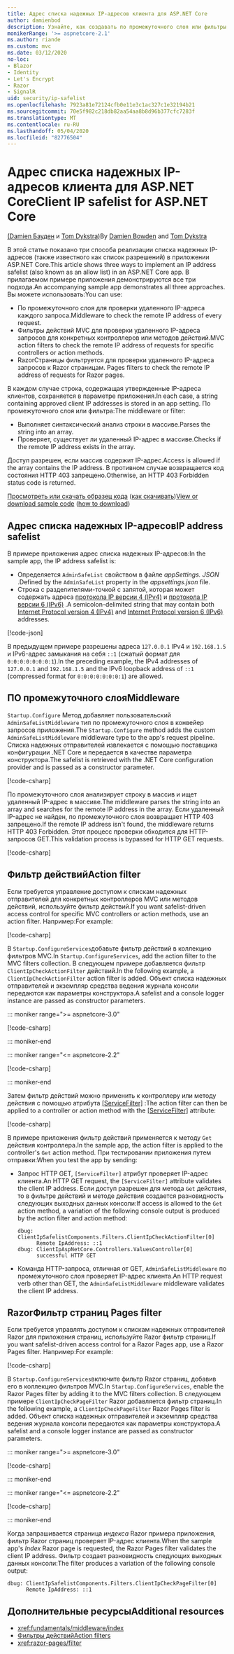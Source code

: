 ```yaml
---
title: Адрес списка надежных IP-адресов клиента для ASP.NET Core
author: damienbod
description: Узнайте, как создавать по промежуточного слоя или фильтры действий для проверки удаленных IP-адресов по списку утвержденных IP-адресов.
monikerRange: '>= aspnetcore-2.1'
ms.author: riande
ms.custom: mvc
ms.date: 03/12/2020
no-loc:
- Blazor
- Identity
- Let's Encrypt
- Razor
- SignalR
uid: security/ip-safelist
ms.openlocfilehash: 7923a81e72124cfb0e11e3c1ac327c1e32194b21
ms.sourcegitcommit: 70e5f982c218db82aa54aa8b8d96b377cfc7283f
ms.translationtype: MT
ms.contentlocale: ru-RU
ms.lasthandoff: 05/04/2020
ms.locfileid: "82776504"
---
```

# <a name="client-ip-safelist-for-aspnet-core"></a><span data-ttu-id="f65ee-103">Адрес списка надежных IP-адресов клиента для ASP.NET Core</span><span class="sxs-lookup"><span data-stu-id="f65ee-103">Client IP safelist for ASP.NET Core</span></span>

<span data-ttu-id="f65ee-104">[(Damien Бауден](https://twitter.com/damien_bod) и [Tom Dykstra)](https://github.com/tdykstra)</span><span class="sxs-lookup"><span data-stu-id="f65ee-104">By [Damien Bowden](https://twitter.com/damien_bod) and [Tom Dykstra](https://github.com/tdykstra)</span></span>
 
<span data-ttu-id="f65ee-105">В этой статье показано три способа реализации списка надежных IP-адресов (также известного как список разрешений) в приложении ASP.NET Core.</span><span class="sxs-lookup"><span data-stu-id="f65ee-105">This article shows three ways to implement an IP address safelist (also known as an allow list) in an ASP.NET Core app.</span></span> <span data-ttu-id="f65ee-106">В прилагаемом примере приложения демонстрируются все три подхода.</span><span class="sxs-lookup"><span data-stu-id="f65ee-106">An accompanying sample app demonstrates all three approaches.</span></span> <span data-ttu-id="f65ee-107">Вы можете использовать:</span><span class="sxs-lookup"><span data-stu-id="f65ee-107">You can use:</span></span>

* <span data-ttu-id="f65ee-108">По промежуточного слоя для проверки удаленного IP-адреса каждого запроса.</span><span class="sxs-lookup"><span data-stu-id="f65ee-108">Middleware to check the remote IP address of every request.</span></span>
* <span data-ttu-id="f65ee-109">Фильтры действий MVC для проверки удаленного IP-адреса запросов для конкретных контроллеров или методов действий.</span><span class="sxs-lookup"><span data-stu-id="f65ee-109">MVC action filters to check the remote IP address of requests for specific controllers or action methods.</span></span>
* Razor<span data-ttu-id="f65ee-110">Страницы фильтруется для проверки удаленного IP-адреса запросов к Razor страницам.</span><span class="sxs-lookup"><span data-stu-id="f65ee-110"> Pages filters to check the remote IP address of requests for Razor pages.</span></span>

<span data-ttu-id="f65ee-111">В каждом случае строка, содержащая утвержденные IP-адреса клиентов, сохраняется в параметре приложения.</span><span class="sxs-lookup"><span data-stu-id="f65ee-111">In each case, a string containing approved client IP addresses is stored in an app setting.</span></span> <span data-ttu-id="f65ee-112">По промежуточного слоя или фильтра:</span><span class="sxs-lookup"><span data-stu-id="f65ee-112">The middleware or filter:</span></span>

* <span data-ttu-id="f65ee-113">Выполняет синтаксический анализ строки в массиве.</span><span class="sxs-lookup"><span data-stu-id="f65ee-113">Parses the string into an array.</span></span> 
* <span data-ttu-id="f65ee-114">Проверяет, существует ли удаленный IP-адрес в массиве.</span><span class="sxs-lookup"><span data-stu-id="f65ee-114">Checks if the remote IP address exists in the array.</span></span>

<span data-ttu-id="f65ee-115">Доступ разрешен, если массив содержит IP-адрес.</span><span class="sxs-lookup"><span data-stu-id="f65ee-115">Access is allowed if the array contains the IP address.</span></span> <span data-ttu-id="f65ee-116">В противном случае возвращается код состояния HTTP 403 запрещено.</span><span class="sxs-lookup"><span data-stu-id="f65ee-116">Otherwise, an HTTP 403 Forbidden status code is returned.</span></span>

<span data-ttu-id="f65ee-117">[Просмотреть или скачать образец кода](https://github.com/dotnet/AspNetCore.Docs/tree/master/aspnetcore/security/ip-safelist/samples) ([как скачивать](xref:index#how-to-download-a-sample))</span><span class="sxs-lookup"><span data-stu-id="f65ee-117">[View or download sample code](https://github.com/dotnet/AspNetCore.Docs/tree/master/aspnetcore/security/ip-safelist/samples) ([how to download](xref:index#how-to-download-a-sample))</span></span>

## <a name="ip-address-safelist"></a><span data-ttu-id="f65ee-118">Адрес списка надежных IP-адресов</span><span class="sxs-lookup"><span data-stu-id="f65ee-118">IP address safelist</span></span>

<span data-ttu-id="f65ee-119">В примере приложения адрес списка надежных IP-адресов:</span><span class="sxs-lookup"><span data-stu-id="f65ee-119">In the sample app, the IP address safelist is:</span></span>

* <span data-ttu-id="f65ee-120">Определяется `AdminSafeList` свойством в файле *appSettings. JSON* .</span><span class="sxs-lookup"><span data-stu-id="f65ee-120">Defined by the `AdminSafeList` property in the *appsettings.json* file.</span></span>
* <span data-ttu-id="f65ee-121">Строка с разделителями-точкой с запятой, которая может содержать адреса [протокола IP версии 4 (IPv4)](https://wikipedia.org/wiki/IPv4) и [протокола IP версии 6 (IPv6)](https://wikipedia.org/wiki/IPv6) .</span><span class="sxs-lookup"><span data-stu-id="f65ee-121">A semicolon-delimited string that may contain both [Internet Protocol version 4 (IPv4)](https://wikipedia.org/wiki/IPv4) and [Internet Protocol version 6 (IPv6)](https://wikipedia.org/wiki/IPv6) addresses.</span></span>

[!code-json[](ip-safelist/samples/3.x/ClientIpAspNetCore/appsettings.json?range=1-3&highlight=2)]

<span data-ttu-id="f65ee-122">В предыдущем примере разрешены адреса `127.0.0.1` IPv4 и `192.168.1.5` и IPv6-адрес замыкания на себя `::1` (сжатый формат для `0:0:0:0:0:0:0:1`).</span><span class="sxs-lookup"><span data-stu-id="f65ee-122">In the preceding example, the IPv4 addresses of `127.0.0.1` and `192.168.1.5` and the IPv6 loopback address of `::1` (compressed format for `0:0:0:0:0:0:0:1`) are allowed.</span></span>

## <a name="middleware"></a><span data-ttu-id="f65ee-123">ПО промежуточного слоя</span><span class="sxs-lookup"><span data-stu-id="f65ee-123">Middleware</span></span>

<span data-ttu-id="f65ee-124">`Startup.Configure` Метод добавляет пользовательский `AdminSafeListMiddleware` тип по промежуточного слоя в конвейер запросов приложения.</span><span class="sxs-lookup"><span data-stu-id="f65ee-124">The `Startup.Configure` method adds the custom `AdminSafeListMiddleware` middleware type to the app's request pipeline.</span></span> <span data-ttu-id="f65ee-125">Списка надежных отправителей извлекается с помощью поставщика конфигурации .NET Core и передается в качестве параметра конструктора.</span><span class="sxs-lookup"><span data-stu-id="f65ee-125">The safelist is retrieved with the .NET Core configuration provider and is passed as a constructor parameter.</span></span>

[!code-csharp[](ip-safelist/samples/3.x/ClientIpAspNetCore/Startup.cs?name=snippet_ConfigureAddMiddleware)]

<span data-ttu-id="f65ee-126">По промежуточного слоя анализирует строку в массив и ищет удаленный IP-адрес в массиве.</span><span class="sxs-lookup"><span data-stu-id="f65ee-126">The middleware parses the string into an array and searches for the remote IP address in the array.</span></span> <span data-ttu-id="f65ee-127">Если удаленный IP-адрес не найден, по промежуточного слоя возвращает HTTP 403 запрещено.</span><span class="sxs-lookup"><span data-stu-id="f65ee-127">If the remote IP address isn't found, the middleware returns HTTP 403 Forbidden.</span></span> <span data-ttu-id="f65ee-128">Этот процесс проверки обходится для HTTP-запросов GET.</span><span class="sxs-lookup"><span data-stu-id="f65ee-128">This validation process is bypassed for HTTP GET requests.</span></span>

[!code-csharp[](ip-safelist/samples/Shared/ClientIpSafelistComponents/Middlewares/AdminSafeListMiddleware.cs?name=snippet_ClassOnly)]

## <a name="action-filter"></a><span data-ttu-id="f65ee-129">Фильтр действий</span><span class="sxs-lookup"><span data-stu-id="f65ee-129">Action filter</span></span>

<span data-ttu-id="f65ee-130">Если требуется управление доступом к спискам надежных отправителей для конкретных контроллеров MVC или методов действий, используйте фильтр действий.</span><span class="sxs-lookup"><span data-stu-id="f65ee-130">If you want safelist-driven access control for specific MVC controllers or action methods, use an action filter.</span></span> <span data-ttu-id="f65ee-131">Например:</span><span class="sxs-lookup"><span data-stu-id="f65ee-131">For example:</span></span>

[!code-csharp[](ip-safelist/samples/Shared/ClientIpSafelistComponents/Filters/ClientIpCheckActionFilter.cs?name=snippet_ClassOnly)]

<span data-ttu-id="f65ee-132">В `Startup.ConfigureServices`добавьте фильтр действий в коллекцию фильтров MVC.</span><span class="sxs-lookup"><span data-stu-id="f65ee-132">In `Startup.ConfigureServices`, add the action filter to the MVC filters collection.</span></span> <span data-ttu-id="f65ee-133">В следующем примере добавляется фильтр `ClientIpCheckActionFilter` действий.</span><span class="sxs-lookup"><span data-stu-id="f65ee-133">In the following example, a `ClientIpCheckActionFilter` action filter is added.</span></span> <span data-ttu-id="f65ee-134">Объект списка надежных отправителей и экземпляр средства ведения журнала консоли передаются как параметры конструктора.</span><span class="sxs-lookup"><span data-stu-id="f65ee-134">A safelist and a console logger instance are passed as constructor parameters.</span></span>

::: moniker range=">= aspnetcore-3.0"

[!code-csharp[](ip-safelist/samples/3.x/ClientIpAspNetCore/Startup.cs?name=snippet_ConfigureServicesActionFilter)]

::: moniker-end

::: moniker range="<= aspnetcore-2.2"

[!code-csharp[](ip-safelist/samples/2.x/ClientIpAspNetCore/Startup.cs?name=snippet_ConfigureServicesActionFilter)]

::: moniker-end

<span data-ttu-id="f65ee-135">Затем фильтр действий можно применить к контроллеру или методу действия с помощью атрибута [[ServiceFilter]](xref:Microsoft.AspNetCore.Mvc.ServiceFilterAttribute) :</span><span class="sxs-lookup"><span data-stu-id="f65ee-135">The action filter can then be applied to a controller or action method with the [[ServiceFilter]](xref:Microsoft.AspNetCore.Mvc.ServiceFilterAttribute) attribute:</span></span>

[!code-csharp[](ip-safelist/samples/3.x/ClientIpAspNetCore/Controllers/ValuesController.cs?name=snippet_ActionFilter&highlight=1)]

<span data-ttu-id="f65ee-136">В примере приложения фильтр действий применяется к методу `Get` действия контроллера.</span><span class="sxs-lookup"><span data-stu-id="f65ee-136">In the sample app, the action filter is applied to the controller's `Get` action method.</span></span> <span data-ttu-id="f65ee-137">При тестировании приложения путем отправки:</span><span class="sxs-lookup"><span data-stu-id="f65ee-137">When you test the app by sending:</span></span>

* <span data-ttu-id="f65ee-138">Запрос HTTP GET, `[ServiceFilter]` атрибут проверяет IP-адрес клиента.</span><span class="sxs-lookup"><span data-stu-id="f65ee-138">An HTTP GET request, the `[ServiceFilter]` attribute validates the client IP address.</span></span> <span data-ttu-id="f65ee-139">Если доступ разрешен для метода `Get` действия, то в фильтре действий и методе действия создается разновидность следующих выходных данных консоли:</span><span class="sxs-lookup"><span data-stu-id="f65ee-139">If access is allowed to the `Get` action method, a variation of the following console output is produced by the action filter and action method:</span></span>

    ```
    dbug: ClientIpSafelistComponents.Filters.ClientIpCheckActionFilter[0]
          Remote IpAddress: ::1
    dbug: ClientIpAspNetCore.Controllers.ValuesController[0]
          successful HTTP GET    
    ```

* <span data-ttu-id="f65ee-140">Команда HTTP-запроса, отличная от GET, `AdminSafeListMiddleware` по промежуточного слоя проверяет IP-адрес клиента.</span><span class="sxs-lookup"><span data-stu-id="f65ee-140">An HTTP request verb other than GET, the `AdminSafeListMiddleware` middleware validates the client IP address.</span></span>

## <a name="razor-pages-filter"></a>Razor<span data-ttu-id="f65ee-141">Фильтр страниц</span><span class="sxs-lookup"><span data-stu-id="f65ee-141"> Pages filter</span></span>

<span data-ttu-id="f65ee-142">Если требуется управлять доступом к спискам надежных отправителей Razor для приложения страниц, используйте Razor фильтр страниц.</span><span class="sxs-lookup"><span data-stu-id="f65ee-142">If you want safelist-driven access control for a Razor Pages app, use a Razor Pages filter.</span></span> <span data-ttu-id="f65ee-143">Например:</span><span class="sxs-lookup"><span data-stu-id="f65ee-143">For example:</span></span>

[!code-csharp[](ip-safelist/samples/Shared/ClientIpSafelistComponents/Filters/ClientIpCheckPageFilter.cs?name=snippet_ClassOnly)]

<span data-ttu-id="f65ee-144">В `Startup.ConfigureServices`включите фильтр Razor страниц, добавив его в коллекцию фильтров MVC.</span><span class="sxs-lookup"><span data-stu-id="f65ee-144">In `Startup.ConfigureServices`, enable the Razor Pages filter by adding it to the MVC filters collection.</span></span> <span data-ttu-id="f65ee-145">В следующем примере `ClientIpCheckPageFilter` Razor добавляется фильтр страниц.</span><span class="sxs-lookup"><span data-stu-id="f65ee-145">In the following example, a `ClientIpCheckPageFilter` Razor Pages filter is added.</span></span> <span data-ttu-id="f65ee-146">Объект списка надежных отправителей и экземпляр средства ведения журнала консоли передаются как параметры конструктора.</span><span class="sxs-lookup"><span data-stu-id="f65ee-146">A safelist and a console logger instance are passed as constructor parameters.</span></span>

::: moniker range=">= aspnetcore-3.0"

[!code-csharp[](ip-safelist/samples/3.x/ClientIpAspNetCore/Startup.cs?name=snippet_ConfigureServicesPageFilter)]

::: moniker-end

::: moniker range="<= aspnetcore-2.2"

[!code-csharp[](ip-safelist/samples/2.x/ClientIpAspNetCore/Startup.cs?name=snippet_ConfigureServicesPageFilter)]

::: moniker-end

<span data-ttu-id="f65ee-147">Когда запрашивается страница *индекса* Razor примера приложения, фильтр Razor страниц проверяет IP-адрес клиента.</span><span class="sxs-lookup"><span data-stu-id="f65ee-147">When the sample app's *Index* Razor page is requested, the Razor Pages filter validates the client IP address.</span></span> <span data-ttu-id="f65ee-148">Фильтр создает разновидность следующих выходных данных консоли:</span><span class="sxs-lookup"><span data-stu-id="f65ee-148">The filter produces a variation of the following console output:</span></span>

```
dbug: ClientIpSafelistComponents.Filters.ClientIpCheckPageFilter[0]
      Remote IpAddress: ::1
```

## <a name="additional-resources"></a><span data-ttu-id="f65ee-149">Дополнительные ресурсы</span><span class="sxs-lookup"><span data-stu-id="f65ee-149">Additional resources</span></span>

* <xref:fundamentals/middleware/index>
* [<span data-ttu-id="f65ee-150">Фильтры действий</span><span class="sxs-lookup"><span data-stu-id="f65ee-150">Action filters</span></span>](xref:mvc/controllers/filters#action-filters)
* <xref:razor-pages/filter>
